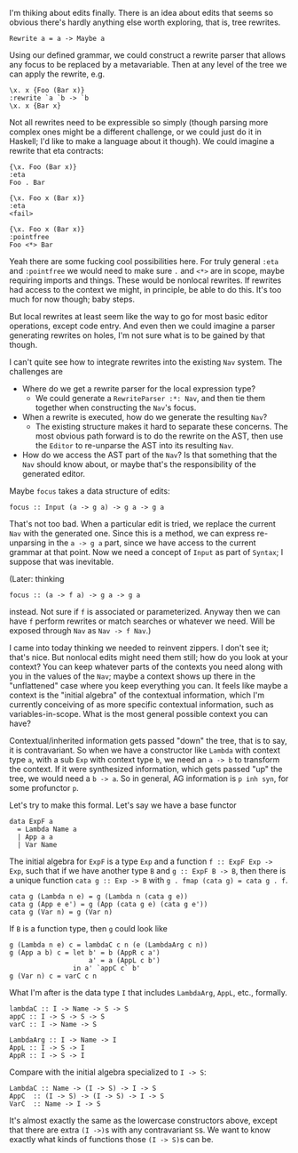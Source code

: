 I'm thiking about edits finally.  There is an idea about edits that seems so
obvious there's hardly anything else worth exploring, that is, tree rewrites.

    Rewrite a = a -> Maybe a

Using our defined grammar, we could construct a rewrite parser that allows any
focus to be replaced by a metavariable.  Then at any level of the tree we can
apply the rewrite, e.g.

    \x. x {Foo (Bar x)}
    :rewrite `a `b -> `b
    \x. x {Bar x}

Not all rewrites need to be expressible so simply (though parsing more complex
ones might be a different challenge, or we could just do it in Haskell; I'd like
to make a language about it though).  We could imagine a rewrite that eta
contracts:

    {\x. Foo (Bar x)}
    :eta
    Foo . Bar

    {\x. Foo x (Bar x)}
    :eta
    <fail>

    {\x. Foo x (Bar x)}
    :pointfree
    Foo <*> Bar

Yeah there are some fucking cool possibilities here.  For truly general `:eta`
and `:pointfree` we would need to make sure `.` and `<*>` are in scope, maybe
requiring imports and things.  These would be nonlocal rewrites.  If rewrites
had access to the context we might, in principle, be able to do this.  It's too
much for now though; baby steps.

But local rewrites at least seem like the way to go for most basic editor
operations, except code entry.  And even then we could imagine a parser
generating rewrites on holes, I'm not sure what is to be gained by that though.

I can't quite see how to integrate rewrites into the existing `Nav` system.  The
challenges are

* Where do we get a rewrite parser for the local expression type?
  * We could generate a `RewriteParser :*: Nav`, and then tie them together when
    constructing the `Nav`'s focus.
* When a rewrite is executed, how do we generate the resulting `Nav`? 
  * The existing structure makes it hard to separate these concerns.  The most
    obvious path forward is to do the rewrite on the AST, then use the
    `Editor` to re-unparse the AST into its resulting `Nav`.
* How do we access the AST part of the `Nav`?  Is that something that the `Nav`
  should know about, or maybe that's the responsibility of the generated editor.

Maybe `focus` takes a data structure of edits:

    focus :: Input (a -> g a) -> g a -> g a

That's not too bad.  When a particular edit is tried, we replace the current
`Nav` with the generated one.  Since this is a method, we can express
re-unparsing in the `a -> g a` part, since we have access to the current grammar
at that point.  Now we need a concept of `Input` as part of `Syntax`; I suppose
that was inevitable.

(Later: thinking

    focus :: (a -> f a) -> g a -> g a

instead. Not sure if `f` is associated or parameterized.  Anyway then we can
have `f` perform rewrites or match searches or whatever we need.  Will be
exposed through `Nav` as `Nav -> f Nav`.)

I came into today thinking we needed to reinvent zippers.  I don't see it;
that's nice.  But nonlocal edits might need them still; how do you look at your
context?  You can keep whatever parts of the contexts you need along with you in
the values of the `Nav`; maybe a context shows up there in the "unflattened" case
where you keep everything you can.  It feels like maybe a context is the "initial
algebra" of the contextual information, which I'm currently conceiving of as
more specific contextual information, such as variables-in-scope.  What is the
most general possible context you can have?

Contextual/inherited information gets passed "down" the tree, that is to say, it
is contravariant.  So when we have a constructor like `Lambda` with context type
`a`, with a sub `Exp` with context type `b`, we need an `a -> b` to transform
the context. If it were synthesized information, which gets passed "up" the
tree, we would need a `b -> a`.  So in general, AG information is `p inh syn`,
for some profunctor `p`.

Let's try to make this formal.  Let's say we have a base functor

    data ExpF a
      = Lambda Name a
      | App a a
      | Var Name

The initial algebra for `ExpF` is a type `Exp` and a function `f :: ExpF Exp ->
Exp`, such that if we have another type `B` and `g :: ExpF B -> B`, then there
is a unique function `cata g :: Exp -> B` with `g . fmap (cata g) = cata g . f`.

    cata g (Lambda n e) = g (Lambda n (cata g e))
    cata g (App e e') = g (App (cata g e) (cata g e'))
    cata g (Var n) = g (Var n)

If `B` is a function type, then `g` could look like

    g (Lambda n e) c = lambdaC c n (e (LambdaArg c n))
    g (App a b) c = let b' = b (AppR c a')
                        a' = a (AppL c b')
                    in a' `appC c` b'
    g (Var n) c = varC c n

What I'm after is the data type `I` that includes `LambdaArg`, `AppL`, etc.,
formally. 

    lambdaC :: I -> Name -> S -> S
    appC :: I -> S -> S -> S
    varC :: I -> Name -> S

    LambdaArg :: I -> Name -> I
    AppL :: I -> S -> I
    AppR :: I -> S -> I

Compare with the initial algebra specialized to `I -> S`:

    LambdaC :: Name -> (I -> S) -> I -> S
    AppC  :: (I -> S) -> (I -> S) -> I -> S
    VarC  :: Name -> I -> S

It's almost exactly the same as the lowercase constructors above, except that
there are extra `(I ->)`s with any contravariant `S`s.  We want to know exactly
what kinds of functions those `(I -> S)`s can be.

